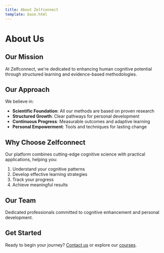 ```yaml
---
title: About Zelfconnect
template: base.html
---
```


# About Us

## Our Mission

At Zelfconnect, we're dedicated to enhancing human cognitive potential through structured learning and evidence-based methodologies.

## Our Approach

We believe in:

- **Scientific Foundation**: All our methods are based on proven research
- **Structured Growth**: Clear pathways for personal development
- **Continuous Progress**: Measurable outcomes and adaptive learning
- **Personal Empowerment**: Tools and techniques for lasting change

## Why Choose Zelfconnect

Our platform combines cutting-edge cognitive science with practical applications, helping you:

1. Understand your cognitive patterns
2. Develop effective learning strategies
3. Track your progress
4. Achieve meaningful results

## Our Team

Dedicated professionals committed to cognitive enhancement and personal development.

## Get Started

Ready to begin your journey? [Contact us](/website1/contact) or explore our [courses](/website1/courses). 